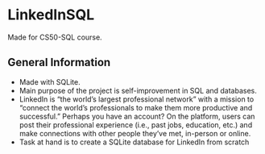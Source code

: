 # LinkedInSQL
Made for CS50-SQL course.

## General Information
- Made with SQLite.
- Main purpose of the project is self-improvement in SQL and databases.
- LinkedIn is “the world’s largest professional network” with a mission to “connect the world’s professionals to make them more productive and successful.” Perhaps you have an account? On the platform, users can post their professional experience (i.e., past jobs, education, etc.) and make connections with other people they’ve met, in-person or online.
- Task at hand is to create a SQLite database for LinkedIn from scratch


